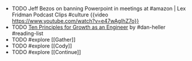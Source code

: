 - TODO Jeff Bezos on banning Powerpoint in meetings at #amazon | Lex Fridman Podcast Clips #culture
  {{video https://www.youtube.com/watch?v=e47wAgIhZ7o}}
- TODO [Ten Principles for Growth as an Engineer](https://x.com/thiagoghisi/status/1728796137174278146?s=20) by #dan-heller #reading-list
- TODO #explore [[Gather]]
- TODO #explore [[Cody]]
- TODO #explore [[Continue]]